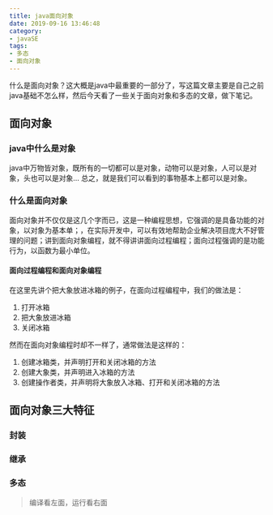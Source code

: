 ```yaml
---
title: java面向对象
date: 2019-09-16 13:46:48
category:
- javaSE
tags:
- 多态
- 面向对象
---
```

什么是面向对象？这大概是java中最重要的一部分了，写这篇文章主要是自己之前java基础不怎么样，然后今天看了一些关于面向对象和多态的文章，做下笔记。
<!-- more -->

## 面向对象
### java中什么是对象
java中万物皆对象，既所有的一切都可以是对象，动物可以是对象，人可以是对象，头也可以是对象... 总之，就是我们可以看到的事物基本上都可以是对象。

### 什么是面向对象
面向对象并不仅仅是这几个字而已，这是一种编程思想，它强调的是具备功能的对象，以对象为基本单；，在实际开发中，可以有效地帮助企业解决项目庞大不好管理的问题；讲到面向对象编程，就不得讲讲面向过程编程；面向过程强调的是功能行为，以函数为最小单位。

#### 面向过程编程和面向对象编程
在这里先讲个把大象放进冰箱的例子，在面向过程编程中，我们的做法是：
1. 打开冰箱
2. 把大象放进冰箱
3. 关闭冰箱

然而在面向对象编程时却不一样了，通常做法是这样的：
1. 创建冰箱类，并声明打开和关闭冰箱的方法
2. 创建大象类，并声明进入冰箱的方法
3. 创建操作者类，并声明将大象放入冰箱、打开和关闭冰箱的方法




## 面向对象三大特征

### 封装

### 继承

### 多态

> 编译看左面，运行看右面
